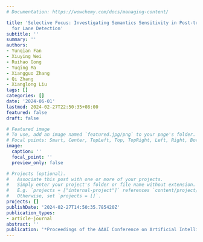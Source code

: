 ```yaml
---
# Documentation: https://wowchemy.com/docs/managing-content/

title: 'Selective Focus: Investigating Semantics Sensitivity in Post-training Quantization
  for Lane Detection'
subtitle: ''
summary: ''
authors:
- Yunqian Fan
- Xiuying Wei
- Ruihao Gong
- Yuqing Ma
- Xiangguo Zhang
- Qi Zhang
- Xianglong Liu
tags: []
categories: []
date: '2024-06-01'
lastmod: 2024-02-27T22:50:35+08:00
featured: false
draft: false

# Featured image
# To use, add an image named `featured.jpg/png` to your page's folder.
# Focal points: Smart, Center, TopLeft, Top, TopRight, Left, Right, BottomLeft, Bottom, BottomRight.
image:
  caption: ''
  focal_point: ''
  preview_only: false

# Projects (optional).
#   Associate this post with one or more of your projects.
#   Simply enter your project's folder or file name without extension.
#   E.g. `projects = ["internal-project"]` references `content/project/deep-learning/index.md`.
#   Otherwise, set `projects = []`.
projects: []
publishDate: '2024-02-27T14:50:35.785420Z'
publication_types:
- article-journal
abstract: ''
publication: '*Proceedings of the AAAI Conference on Artificial Intelligence*'
---
```

